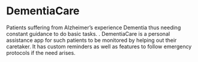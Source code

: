 # DementiaCare
Patients suffering from Alzheimer’s experience Dementia thus needing constant guidance to do basic tasks.  .  DementiaCare is a personal assistance app for such patients to be monitored by helping out their caretaker.  It has custom reminders as well as features to follow emergency protocols if the need arises.  
